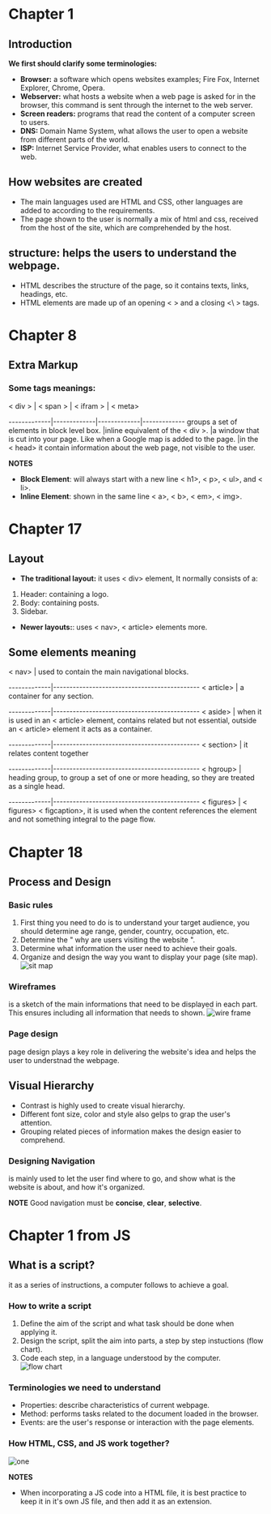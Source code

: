 # **Chapter 1** 

## **Introduction** 

**We first should clarify some terminologies:**

-	**Browser:** a software which opens websites examples; Fire Fox, Internet Explorer, Chrome, Opera.
-	**Webserver:** what hosts a website when a web page is asked for in the browser, this command is sent through the internet to the web server.
-	**Screen readers:** programs that read the content of a computer screen to users.
-	**DNS:** Domain Name System, what allows the user to open a website from different parts of the world.
-	**ISP:** Internet Service Provider, what enables users to connect to the web. 

## **How websites are created**
-	The main languages used are HTML and CSS, other languages are added to according to the requirements. 
-	The page shown to the user is normally a mix of html and css, received from the host of the site, which are comprehended by the host.

## **structure:** helps the users to understand the webpage. 
-	HTML describes the structure of the page, so it contains texts, links, headings, etc.
-	HTML elements are made up of an opening < > and a closing <\ > tags.



# **Chapter 8** 

## **Extra Markup**  

### **Some tags meanings:** 
 
< div >  | < span > | < ifram > | < meta>

-------------|-------------|-------------|-------------
groups a set of elements in block level box. |inline equivalent of the < div >. |a window that is cut into your page. Like when a Google map is added to the page. |in the < head> it contain information about the web page, not visible to the user.

**NOTES** 

- **Block Element**: will always start with a new line < h1>, < p>, < ul>, and < li>.
- **Inline Element**: shown in the same line < a>, < b>, < em>, < img>.


# **Chapter 17**

## **Layout**

-	**The traditional layout:** it uses < div> element, It normally consists of a: 
1.	Header: containing a logo.
2.	Body: containing posts.
3.	Sidebar.

-	**Newer layouts:**: uses < nav>, < article> elements more. 

## **Some elements meaning**


< nav>       | used to contain the main navigational blocks.

-------------|---------------------------------------------
< article>   | a container for any section.

-------------|---------------------------------------------
< aside>     | when it is used in an < article> element, contains related but not essential, outside  an < article> element it acts as a container. 

-------------|---------------------------------------------
< section>   | it relates content together 

-------------|---------------------------------------------
< hgroup>    | heading group, to group a set of one or more heading, so they are treated as a single head. 

-------------|---------------------------------------------
< figures>   | < figures> < figcaption>, it is used when the content references the element and not something integral to the page flow.


# **Chapter 18**
## **Process and Design**

### **Basic rules**
1. First thing you need to do is to understand your target audience, you should determine age range, gender, country, occupation, etc.
2. Determine the " why are users visiting the website ".
3. Determine what information the user need to achieve their goals.
4. Organize and design the way you want to display your page (site map). 
![sit map](https://blog.hubspot.com/hs-fs/hubfs/visual-sitemap-example.png?t=1539226974890&width=667&height=223&name=visual-sitemap-example.png)

### **Wireframes**
is a sketch of the main informations that need to be displayed in each part. This ensures including all information that needs to shown. 
![wire frame](https://blog.hubspot.com/hs-fs/hubfs/dyno-mapper-sitemap-generator.png?t=1539226974890&width=566&name=dyno-mapper-sitemap-generator.png)

### **Page design** 
page design plays a key role in delivering the website's idea and helps the user to understnad the webpage. 

## **Visual Hierarchy** 
* Contrast is highly used to create visual hierarchy. 
* Different font size, color and style also gelps to grap the user's attention. 
* Grouping related pieces of information makes the design easier to comprehend. 

### **Designing  Navigation** 
is mainly used to let the user find where to go, and show what is the website is about, and how it's organized. 

**NOTE** 
Good navigation must be **concise**, **clear**, **selective**.


# **Chapter 1 from JS**
## **What is a script?**
it as a series of instructions, a computer follows to achieve a goal. 

### **How to write a script** 
1. Define the aim of the script and what task should be done when applying it.
2. Design the script, split the aim into parts, a step by step instuctions (flow chart). 
3. Code each step, in a language understood by the computer. 
![flow chart](https://www.conceptdraw.com/How-To-Guide/picture/Flowchart-Example2.png)

### **Terminologies we need to understand**
* Properties: describe characteristics of current webpage. 
* Method: performs tasks related to the document loaded in the browser. 
* Events: are the user's response or interaction with the page elements. 

### **How HTML, CSS, and JS work together?** 
![one](https://brytdesigns.com/wp-content/uploads/2019/12/html_css_javascript_infographic.png)

**NOTES**
* When incorporating a JS code into a HTML file, it is best practice to keep it in it's own JS file, and then add it as an extension.

